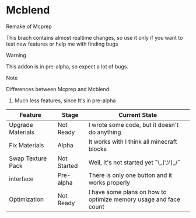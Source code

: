 # Mcblend
Remake of Mcprep

This brach contains almost realtime changes, so use it only if you want to test new features or help me with finding bugs

> [!WARNING]
> This addon is in pre-alpha, so expect a lot of bugs.
> 
 
> [!NOTE]
> Differences between Mcprep and Mcblend:
> 1. Much less features, since It's in pre-alpha


| Feature | Stage | Current State |
| --- | --- | --- |
| Upgrade Materials | Not Ready | I wrote some code, but it doesn't do anything |
| Fix Materials | Alpha | It works with I think all minecraft blocks |
| Swap Texture Pack | Not Started | Well, It's not started yet ¯\\\_(ツ)\_/¯ |
| interface | Pre-alpha | There is only one button and it works properly |
| Optimization | Not Ready | I have some plans on how to optimize memory usage and face count |

